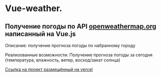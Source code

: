 # Vue-weather.

## Получение погоды по API [openweathermap.org](https://openweathermap.org/)  написанный на Vue.js

Описание: получение прогноза погоды по набранному городу

Реализованные возможности:
Получение прогноза погоды за сегодня (температура, влажность, ветер, восход/закат солнца)

[Ссылка на проект размещённый на vercel](https://vue-weather-rouge.vercel.app/)
